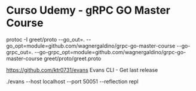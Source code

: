 # Curso Udemy - gRPC GO Master Course

protoc -I greet/proto --go_out=. --go_opt=module=github.com/wagnergaldino/grpc-go-master-course --go-grpc_out=. --go-grpc_opt=module=github.com/wagnergaldino/grpc-go-master-course greet/proto/greet.proto

https://github.com/ktr0731/evans Evans CLI - Get last release

./evans --host localhost --port 50051 --reflection repl
